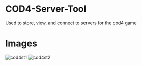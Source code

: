 COD4-Server-Tool
================

Used to store, view, and connect to servers for the cod4 game

Images
======
![cod4st1](https://cloud.githubusercontent.com/assets/1860848/13693027/b47af2f6-e79a-11e5-9913-90adf45b3ba0.png)
![cod4st2](https://cloud.githubusercontent.com/assets/1860848/13693026/b478e2a4-e79a-11e5-83a4-c71a4c3ea625.png)
